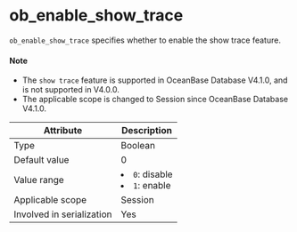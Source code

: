 # ob_enable_show_trace

`ob_enable_show_trace` specifies whether to enable the show trace feature.

<main id="notice" type='explain'>
 <h4>Note</h4>
 <ul>
 <li>The <code>show trace</code> feature is supported in OceanBase Database V4.1.0, and is not supported in V4.0.0.   </li>
 <li>The applicable scope is changed to Session since OceanBase Database V4.1.0.   </li>
 </ul>
</main>

| **Attribute** | **Description** |
|---------|------------------------------------------------------------------------------------------------------------|
| Type | Boolean |
| Default value | 0 |
| Value range | <li> `0`: disable</li>   <li> `1`: enable</li> |
| Applicable scope | Session |
| Involved in serialization | Yes |
